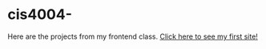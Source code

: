 # cis4004-
Here are the projects from my frontend class.
[Click here to see my first site!](https://github.com/Kevinrwh/cis4004-/tree/main/MyFirstSite)
